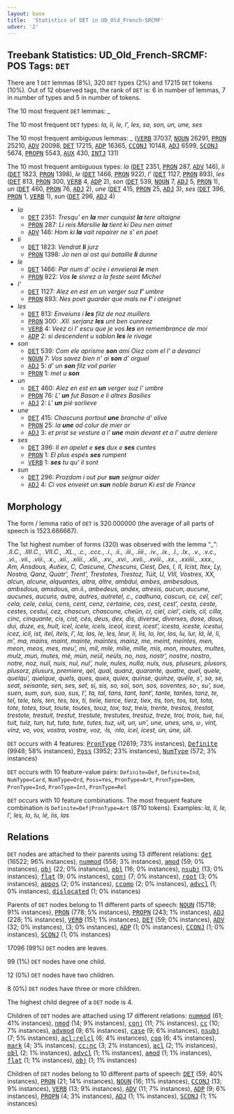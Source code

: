 ```yaml
---
layout: base
title:  'Statistics of DET in UD_Old_French-SRCMF'
udver: '2'
---
```


## Treebank Statistics: UD_Old_French-SRCMF: POS Tags: `DET`

There are 1 `DET` lemmas (8%), 320 `DET` types (2%) and 17215 `DET` tokens (10%).
Out of 12 observed tags, the rank of `DET` is: 6 in number of lemmas, 7 in number of types and 5 in number of tokens.

The 10 most frequent `DET` lemmas: <em>_</em>

The 10 most frequent `DET` types:  <em>la, li, le, l', les, sa, son, un, une, ses</em>

The 10 most frequent ambiguous lemmas: <em>_</em> (<tt><a href="fro_srcmf-pos-VERB.html">VERB</a></tt> 37037, <tt><a href="fro_srcmf-pos-NOUN.html">NOUN</a></tt> 26291, <tt><a href="fro_srcmf-pos-PRON.html">PRON</a></tt> 25210, <tt><a href="fro_srcmf-pos-ADV.html">ADV</a></tt> 20098, <tt><a href="fro_srcmf-pos-DET.html">DET</a></tt> 17215, <tt><a href="fro_srcmf-pos-ADP.html">ADP</a></tt> 16365, <tt><a href="fro_srcmf-pos-CCONJ.html">CCONJ</a></tt> 10148, <tt><a href="fro_srcmf-pos-ADJ.html">ADJ</a></tt> 6599, <tt><a href="fro_srcmf-pos-SCONJ.html">SCONJ</a></tt> 5674, <tt><a href="fro_srcmf-pos-PROPN.html">PROPN</a></tt> 5543, <tt><a href="fro_srcmf-pos-AUX.html">AUX</a></tt> 430, <tt><a href="fro_srcmf-pos-INTJ.html">INTJ</a></tt> 131)

The 10 most frequent ambiguous types:  <em>la</em> (<tt><a href="fro_srcmf-pos-DET.html">DET</a></tt> 2351, <tt><a href="fro_srcmf-pos-PRON.html">PRON</a></tt> 287, <tt><a href="fro_srcmf-pos-ADV.html">ADV</a></tt> 146), <em>li</em> (<tt><a href="fro_srcmf-pos-DET.html">DET</a></tt> 1823, <tt><a href="fro_srcmf-pos-PRON.html">PRON</a></tt> 1398), <em>le</em> (<tt><a href="fro_srcmf-pos-DET.html">DET</a></tt> 1466, <tt><a href="fro_srcmf-pos-PRON.html">PRON</a></tt> 922), <em>l'</em> (<tt><a href="fro_srcmf-pos-DET.html">DET</a></tt> 1127, <tt><a href="fro_srcmf-pos-PRON.html">PRON</a></tt> 893), <em>les</em> (<tt><a href="fro_srcmf-pos-DET.html">DET</a></tt> 813, <tt><a href="fro_srcmf-pos-PRON.html">PRON</a></tt> 300, <tt><a href="fro_srcmf-pos-VERB.html">VERB</a></tt> 4, <tt><a href="fro_srcmf-pos-ADP.html">ADP</a></tt> 2), <em>son</em> (<tt><a href="fro_srcmf-pos-DET.html">DET</a></tt> 539, <tt><a href="fro_srcmf-pos-NOUN.html">NOUN</a></tt> 7, <tt><a href="fro_srcmf-pos-ADJ.html">ADJ</a></tt> 5, <tt><a href="fro_srcmf-pos-PRON.html">PRON</a></tt> 1), <em>un</em> (<tt><a href="fro_srcmf-pos-DET.html">DET</a></tt> 460, <tt><a href="fro_srcmf-pos-PRON.html">PRON</a></tt> 76, <tt><a href="fro_srcmf-pos-ADJ.html">ADJ</a></tt> 2), <em>une</em> (<tt><a href="fro_srcmf-pos-DET.html">DET</a></tt> 415, <tt><a href="fro_srcmf-pos-PRON.html">PRON</a></tt> 25, <tt><a href="fro_srcmf-pos-ADJ.html">ADJ</a></tt> 3), <em>ses</em> (<tt><a href="fro_srcmf-pos-DET.html">DET</a></tt> 396, <tt><a href="fro_srcmf-pos-PRON.html">PRON</a></tt> 1, <tt><a href="fro_srcmf-pos-VERB.html">VERB</a></tt> 1), <em>sun</em> (<tt><a href="fro_srcmf-pos-DET.html">DET</a></tt> 296, <tt><a href="fro_srcmf-pos-ADJ.html">ADJ</a></tt> 4)


* <em>la</em>
  * <tt><a href="fro_srcmf-pos-DET.html">DET</a></tt> 2351: <em>Tresqu' en <b>la</b> mer cunquist <b>la</b> tere altaigne</em>
  * <tt><a href="fro_srcmf-pos-PRON.html">PRON</a></tt> 287: <em>Li reis Marsilie <b>la</b> tient ki Deu nen aimet</em>
  * <tt><a href="fro_srcmf-pos-ADV.html">ADV</a></tt> 146: <em>Hom ki <b>la</b> vait repairer ne s' en poet</em>
* <em>li</em>
  * <tt><a href="fro_srcmf-pos-DET.html">DET</a></tt> 1823: <em>Vendrat <b>li</b> jurz</em>
  * <tt><a href="fro_srcmf-pos-PRON.html">PRON</a></tt> 1398: <em>Jo nen ai ost qui bataille <b>li</b> dunne</em>
* <em>le</em>
  * <tt><a href="fro_srcmf-pos-DET.html">DET</a></tt> 1466: <em>Par num d' ocire i enveierai <b>le</b> men</em>
  * <tt><a href="fro_srcmf-pos-PRON.html">PRON</a></tt> 922: <em>Vos <b>le</b> sivrez a la feste seint Michel</em>
* <em>l'</em>
  * <tt><a href="fro_srcmf-pos-DET.html">DET</a></tt> 1127: <em>Alez en est en un verger suz <b>l'</b> umbre</em>
  * <tt><a href="fro_srcmf-pos-PRON.html">PRON</a></tt> 893: <em>Nes poet guarder que mals ne <b>l'</b> i ateignet</em>
* <em>les</em>
  * <tt><a href="fro_srcmf-pos-DET.html">DET</a></tt> 813: <em>Enveiuns i <b>les</b> filz de noz muillers</em>
  * <tt><a href="fro_srcmf-pos-PRON.html">PRON</a></tt> 300: <em>.XII. serjanz <b>les</b> unt ben cunreez</em>
  * <tt><a href="fro_srcmf-pos-VERB.html">VERB</a></tt> 4: <em>Veez ci l' escu que je vos <b>les</b> en remembrance de moi</em>
  * <tt><a href="fro_srcmf-pos-ADP.html">ADP</a></tt> 2: <em>si descendent u sablon <b>les</b> le rivage</em>
* <em>son</em>
  * <tt><a href="fro_srcmf-pos-DET.html">DET</a></tt> 539: <em>Com ele aprisme <b>son</b> ami Oiez com el l' a devanci</em>
  * <tt><a href="fro_srcmf-pos-NOUN.html">NOUN</a></tt> 7: <em>Vos savez bien n' ai <b>son</b> d' orguel</em>
  * <tt><a href="fro_srcmf-pos-ADJ.html">ADJ</a></tt> 5: <em>d' un <b>son</b> filz voil parler</em>
  * <tt><a href="fro_srcmf-pos-PRON.html">PRON</a></tt> 1: <em>met u <b>son</b></em>
* <em>un</em>
  * <tt><a href="fro_srcmf-pos-DET.html">DET</a></tt> 460: <em>Alez en est en <b>un</b> verger suz l' umbre</em>
  * <tt><a href="fro_srcmf-pos-PRON.html">PRON</a></tt> 76: <em>L' <b>un</b> fut Basan e li altres Basilies</em>
  * <tt><a href="fro_srcmf-pos-ADJ.html">ADJ</a></tt> 2: <em>L' <b>un</b> pié sorlieve</em>
* <em>une</em>
  * <tt><a href="fro_srcmf-pos-DET.html">DET</a></tt> 415: <em>Chascuns portout <b>une</b> branche d' olive</em>
  * <tt><a href="fro_srcmf-pos-PRON.html">PRON</a></tt> 25: <em>la <b>une</b> ad colur de mier or</em>
  * <tt><a href="fro_srcmf-pos-ADJ.html">ADJ</a></tt> 3: <em>et prist se vesture a l' <b>une</b> main devant et a l' autre deriere</em>
* <em>ses</em>
  * <tt><a href="fro_srcmf-pos-DET.html">DET</a></tt> 396: <em>Il en apelet e <b>ses</b> dux e <b>ses</b> cuntes</em>
  * <tt><a href="fro_srcmf-pos-PRON.html">PRON</a></tt> 1: <em>El plus espés <b>ses</b> rumpent</em>
  * <tt><a href="fro_srcmf-pos-VERB.html">VERB</a></tt> 1: <em><b>ses</b> tu qu' il sont</em>
* <em>sun</em>
  * <tt><a href="fro_srcmf-pos-DET.html">DET</a></tt> 296: <em>Prozdom i out pur <b>sun</b> seignur aider</em>
  * <tt><a href="fro_srcmf-pos-ADJ.html">ADJ</a></tt> 4: <em>Ci vos enveiet un <b>sun</b> noble barun Ki est de France</em>

## Morphology

The form / lemma ratio of `DET` is 320.000000 (the average of all parts of speech is 1523.666667).

The 1st highest number of forms (320) was observed with the lemma “_”: <em>.II.C., .IIII.C., .VII.C., .XL., .c., .ccc., .i., .ii., .iii., .iiii., .iv., .ix., .l., .lx., .v., .v.c., .vi., .vii., .viii., .x., .xii., .xiiii., .xlii., .xv., .xvi., .xvii., .xviii., .xx., .xxiiii., .xxx., Am, Ansdous, Autiex, C, Cascune, Chescuns, Ciest, Des, I, II, Icist, Itex, Ly, Nostra, Qanz, Quatr', Trent', Trestotes, Trestoz, Túit, U, VIII, Vostres, XX, alcun, alcune, alquantes, altra, altre, ambdui, ambes, ambesdous, ambsdous, amsdous, an.ii., anbedeus, andex, atresis, aucun, aucune, aucunes, aucuns, autre, autres, autretel, c., cadhuna, cascun, ce, cel, cel', cela, cele, celui, cens, cent, cenz, certaine, ces, cest, cest', cesta, ceste, cestes, cestui, cez, chascun, chascune, cheün, ci, ciel, ciel', ciels, cil, cilla, cinc, cinquante, cis, cist, cés, deus, dex, dis, diverse, diverses, dose, dous, dui, duze, es, huit, icel, icele, icels, iceol, icest, icest', icesta, iceste, icestui, icez, icil, ist, itel, itels, l', la, las, le, les, leur, li, lis, lo, lor, los, lu, lur, lá, lé, lí, m', ma, mains, maint, mainte, maintes, mainz, me, meint, meintes, men, meon, meos, mes, meu', mi, mil, mile, milie, mille, mis, mon, moutes, multes, mulz, mun, mutes, mé, mún, neül, neüls, no, nos, nostr', nostre, nostro, notre, noz, nuil, nuis, nul, nul', nule, nules, nulla, nuls, nus, pluseurs, plusors, plusorz, plusurs, premiere, qel, qual, quanz, quarante, quatre, quel, quele, quelqu', quelque, quels, ques, quex, quiex, quinse, quinze, quéle, s', sa, se, seat, seisante, sen, ses, set, si, sis, so, soi, son, sos, soventes, so·, su', sue, suen, sum, sun, suo, sus, t', ta, tal, tans, tant, tant', tante, tantes, tanz, te, tel, tele, tels, ten, tes, tex, ti, tiele, tierce, tierz, tiex, tis, ton, tos, tot, tota, tote, totes, tout, toute, toutes, touz, tox, toz, treis, trente, trestos, trestot, trestote, trestuit, trestut, trestute, trestutes, trestuz, treze, troi, trois, tue, tui, tuit, tuiz, tun, tut, tuta, tute, tutes, tuz, uit, un, un', une, unes, uns, u·, vint, vinz, vo, vos, vostra, vostre, voz, ·ls, ·nlo, ícel, ícest, ún, úne, úít</em>.

`DET` occurs with 4 features: <tt><a href="fro_srcmf-feat-PronType.html">PronType</a></tt> (12619; 73% instances), <tt><a href="fro_srcmf-feat-Definite.html">Definite</a></tt> (9948; 58% instances), <tt><a href="fro_srcmf-feat-Poss.html">Poss</a></tt> (3952; 23% instances), <tt><a href="fro_srcmf-feat-NumType.html">NumType</a></tt> (572; 3% instances)

`DET` occurs with 10 feature-value pairs: `Definite=Def`, `Definite=Ind`, `NumType=Card`, `NumType=Ord`, `Poss=Yes`, `PronType=Art`, `PronType=Dem`, `PronType=Ind`, `PronType=Int`, `PronType=Rel`

`DET` occurs with 10 feature combinations.
The most frequent feature combination is `Definite=Def|PronType=Art` (8710 tokens).
Examples: <em>la, li, le, l', les, lo, lu, lé, lis, las</em>


## Relations

`DET` nodes are attached to their parents using 13 different relations: <tt><a href="fro_srcmf-dep-det.html">det</a></tt> (16522; 96% instances), <tt><a href="fro_srcmf-dep-nummod.html">nummod</a></tt> (558; 3% instances), <tt><a href="fro_srcmf-dep-amod.html">amod</a></tt> (59; 0% instances), <tt><a href="fro_srcmf-dep-obj.html">obj</a></tt> (22; 0% instances), <tt><a href="fro_srcmf-dep-obl.html">obl</a></tt> (16; 0% instances), <tt><a href="fro_srcmf-dep-nsubj.html">nsubj</a></tt> (13; 0% instances), <tt><a href="fro_srcmf-dep-flat.html">flat</a></tt> (9; 0% instances), <tt><a href="fro_srcmf-dep-conj.html">conj</a></tt> (7; 0% instances), <tt><a href="fro_srcmf-dep-root.html">root</a></tt> (3; 0% instances), <tt><a href="fro_srcmf-dep-appos.html">appos</a></tt> (2; 0% instances), <tt><a href="fro_srcmf-dep-ccomp.html">ccomp</a></tt> (2; 0% instances), <tt><a href="fro_srcmf-dep-advcl.html">advcl</a></tt> (1; 0% instances), <tt><a href="fro_srcmf-dep-dislocated.html">dislocated</a></tt> (1; 0% instances)

Parents of `DET` nodes belong to 11 different parts of speech: <tt><a href="fro_srcmf-pos-NOUN.html">NOUN</a></tt> (15718; 91% instances), <tt><a href="fro_srcmf-pos-PRON.html">PRON</a></tt> (778; 5% instances), <tt><a href="fro_srcmf-pos-PROPN.html">PROPN</a></tt> (243; 1% instances), <tt><a href="fro_srcmf-pos-ADJ.html">ADJ</a></tt> (228; 1% instances), <tt><a href="fro_srcmf-pos-VERB.html">VERB</a></tt> (151; 1% instances), <tt><a href="fro_srcmf-pos-DET.html">DET</a></tt> (59; 0% instances), <tt><a href="fro_srcmf-pos-ADV.html">ADV</a></tt> (32; 0% instances),  (3; 0% instances), <tt><a href="fro_srcmf-pos-ADP.html">ADP</a></tt> (1; 0% instances), <tt><a href="fro_srcmf-pos-CCONJ.html">CCONJ</a></tt> (1; 0% instances), <tt><a href="fro_srcmf-pos-SCONJ.html">SCONJ</a></tt> (1; 0% instances)

17096 (99%) `DET` nodes are leaves.

99 (1%) `DET` nodes have one child.

12 (0%) `DET` nodes have two children.

8 (0%) `DET` nodes have three or more children.

The highest child degree of a `DET` node is 4.

Children of `DET` nodes are attached using 17 different relations: <tt><a href="fro_srcmf-dep-nummod.html">nummod</a></tt> (61; 41% instances), <tt><a href="fro_srcmf-dep-nmod.html">nmod</a></tt> (14; 9% instances), <tt><a href="fro_srcmf-dep-conj.html">conj</a></tt> (11; 7% instances), <tt><a href="fro_srcmf-dep-cc.html">cc</a></tt> (10; 7% instances), <tt><a href="fro_srcmf-dep-advmod.html">advmod</a></tt> (9; 6% instances), <tt><a href="fro_srcmf-dep-case.html">case</a></tt> (9; 6% instances), <tt><a href="fro_srcmf-dep-nsubj.html">nsubj</a></tt> (7; 5% instances), <tt><a href="fro_srcmf-dep-acl-relcl.html">acl:relcl</a></tt> (6; 4% instances), <tt><a href="fro_srcmf-dep-cop.html">cop</a></tt> (6; 4% instances), <tt><a href="fro_srcmf-dep-mark.html">mark</a></tt> (4; 3% instances), <tt><a href="fro_srcmf-dep-cc-nc.html">cc:nc</a></tt> (3; 2% instances), <tt><a href="fro_srcmf-dep-acl.html">acl</a></tt> (2; 1% instances), <tt><a href="fro_srcmf-dep-obl.html">obl</a></tt> (2; 1% instances), <tt><a href="fro_srcmf-dep-advcl.html">advcl</a></tt> (1; 1% instances), <tt><a href="fro_srcmf-dep-amod.html">amod</a></tt> (1; 1% instances), <tt><a href="fro_srcmf-dep-flat.html">flat</a></tt> (1; 1% instances), <tt><a href="fro_srcmf-dep-obj.html">obj</a></tt> (1; 1% instances)

Children of `DET` nodes belong to 10 different parts of speech: <tt><a href="fro_srcmf-pos-DET.html">DET</a></tt> (59; 40% instances), <tt><a href="fro_srcmf-pos-PRON.html">PRON</a></tt> (21; 14% instances), <tt><a href="fro_srcmf-pos-NOUN.html">NOUN</a></tt> (16; 11% instances), <tt><a href="fro_srcmf-pos-CCONJ.html">CCONJ</a></tt> (13; 9% instances), <tt><a href="fro_srcmf-pos-VERB.html">VERB</a></tt> (13; 9% instances), <tt><a href="fro_srcmf-pos-ADV.html">ADV</a></tt> (11; 7% instances), <tt><a href="fro_srcmf-pos-ADP.html">ADP</a></tt> (9; 6% instances), <tt><a href="fro_srcmf-pos-PROPN.html">PROPN</a></tt> (4; 3% instances), <tt><a href="fro_srcmf-pos-ADJ.html">ADJ</a></tt> (1; 1% instances), <tt><a href="fro_srcmf-pos-SCONJ.html">SCONJ</a></tt> (1; 1% instances)

